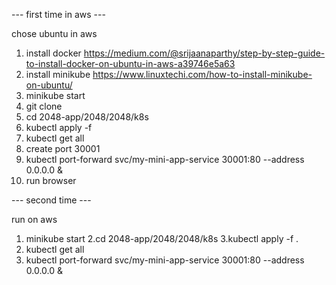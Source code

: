 --- first time in aws ---

chose ubuntu in aws

1. install docker https://medium.com/@srijaanaparthy/step-by-step-guide-to-install-docker-on-ubuntu-in-aws-a39746e5a63
2. install minikube https://www.linuxtechi.com/how-to-install-minikube-on-ubuntu/
3. minikube start
4. git clone
5. cd 2048-app/2048/2048/k8s
6. kubectl apply -f
7. kubectl get all
8. create port 30001
9. kubectl port-forward svc/my-mini-app-service 30001:80 --address 0.0.0.0 &
10. run browser

    
--- second time --- 

run on aws

1. minikube start
2.cd 2048-app/2048/2048/k8s
3.kubectl apply -f .
4. kubectl get all
5. kubectl port-forward svc/my-mini-app-service 30001:80 --address 0.0.0.0 &
